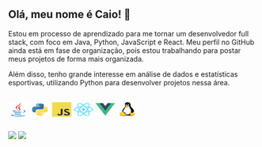 ## Olá, meu nome é Caio! 👋

Estou em processo de aprendizado para me tornar um desenvolvedor full stack, com foco em Java, Python, JavaScript e React. Meu perfil no GitHub ainda está em fase de organização, pois estou trabalhando para postar meus projetos de forma mais organizada.

Além disso, tenho grande interesse em análise de dados e estatísticas esportivas, utilizando Python para desenvolver projetos nessa área.

<div style="display: inline_block"><br>
    <img align="center" alt="Caio-Java" height="30" width="40" src="https://raw.githubusercontent.com/devicons/devicon/master/icons/java/java-original.svg">
    <img align="center" alt="Caio-Python" height="30" width="40" src="https://raw.githubusercontent.com/devicons/devicon/master/icons/python/python-original.svg">
    <img align="center" alt="Caio-Js" height="30" width="40" src="https://raw.githubusercontent.com/devicons/devicon/master/icons/javascript/javascript-original.svg">
    <img align="center" alt="Caio-React" height="30" width="40" src="https://raw.githubusercontent.com/devicons/devicon/master/icons/react/react-original.svg">
    <img align="center" alt="Caio-Linux" height="30" width="40" src="https://raw.githubusercontent.com/devicons/devicon/master/icons/vuejs/vuejs-original.svg">
    <img align="center" alt="Caio-Linux" height="30" width="40" src="https://raw.githubusercontent.com/devicons/devicon/master/icons/linux/linux-original.svg">
    
</div>

##

<div> 
</a>
    <a href="https://www.linkedin.com/in/caioaraujo2810/" target="_blank"><img src="https://img.shields.io/badge/-LinkedIn-%230077B5?style=for-the-badge&logo=linkedin&logoColor=white" target="_blank"></a> 
    <a href = "mailto:caioaraujo2810@gmail.com"><img src="https://img.shields.io/badge/Gmail-D14836?style=for-the-badge&logo=gmail&logoColor=white" target="_blank"></a>
</div>
